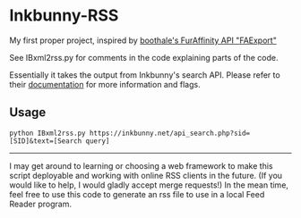 # Inkbunny-RSS

My first proper project, inspired by [boothale's FurAffinity API "FAExport"](https://github.com/boothale/faexport)

See IBxml2rss.py for comments in the code explaining parts of the code.

Essentially it takes the output from Inkbunny's search API. Please refer to their [documentation](https://wiki.inkbunny.net/wiki/API#Search) for more information and flags.

## Usage
`python IBxml2rss.py https://inkbunny.net/api_search.php?sid=[SID]&text=[Search query]`

__________________________
I may get around to learning or choosing a web framework to make this script deployable and working with online RSS clients in the future. (If you would like to help, I would gladly accept merge requests!)
In the mean time, feel free to use this code to generate an rss file to use in a local Feed Reader program.
